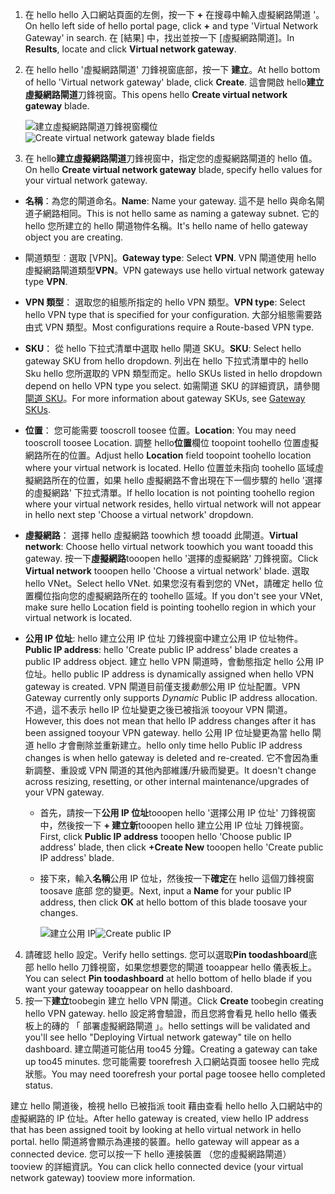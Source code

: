 1. <span data-ttu-id="d87e5-101">在 hello hello 入口網站頁面的左側，按一下   **+** 在搜尋中輸入虛擬網路閘道 '。</span><span class="sxs-lookup"><span data-stu-id="d87e5-101">On hello left side of hello portal page, click **+** and type 'Virtual Network Gateway' in search.</span></span> <span data-ttu-id="d87e5-102">在 [結果] 中，找出並按一下 [虛擬網路閘道]。</span><span class="sxs-lookup"><span data-stu-id="d87e5-102">In **Results**, locate and click **Virtual network gateway**.</span></span>
2. <span data-ttu-id="d87e5-103">在 hello hello '虛擬網路閘道' 刀鋒視窗底部，按一下 **建立**。</span><span class="sxs-lookup"><span data-stu-id="d87e5-103">At hello bottom of hello 'Virtual network gateway' blade, click **Create**.</span></span> <span data-ttu-id="d87e5-104">這會開啟 hello**建立虛擬網路閘道**刀鋒視窗。</span><span class="sxs-lookup"><span data-stu-id="d87e5-104">This opens hello **Create virtual network gateway** blade.</span></span>

    <span data-ttu-id="d87e5-105">![建立虛擬網路閘道刀鋒視窗欄位](./media/vpn-gateway-add-gw-s2s-rm-portal-include/vnet_gw.png "新增閘道")</span><span class="sxs-lookup"><span data-stu-id="d87e5-105">![Create virtual network gateway blade fields](./media/vpn-gateway-add-gw-s2s-rm-portal-include/vnet_gw.png "New gateway")</span></span>

3. <span data-ttu-id="d87e5-106">在 hello**建立虛擬網路閘道**刀鋒視窗中，指定您的虛擬網路閘道的 hello 值。</span><span class="sxs-lookup"><span data-stu-id="d87e5-106">On hello **Create virtual network gateway** blade, specify hello values for your virtual network gateway.</span></span>

  - <span data-ttu-id="d87e5-107">**名稱**：為您的閘道命名。</span><span class="sxs-lookup"><span data-stu-id="d87e5-107">**Name**: Name your gateway.</span></span> <span data-ttu-id="d87e5-108">這不是 hello 與命名閘道子網路相同。</span><span class="sxs-lookup"><span data-stu-id="d87e5-108">This is not hello same as naming a gateway subnet.</span></span> <span data-ttu-id="d87e5-109">它的 hello 您所建立的 hello 閘道物件名稱。</span><span class="sxs-lookup"><span data-stu-id="d87e5-109">It's hello name of hello gateway object you are creating.</span></span>
  - <span data-ttu-id="d87e5-110">閘道類型︰選取 [VPN]。</span><span class="sxs-lookup"><span data-stu-id="d87e5-110">**Gateway type**: Select **VPN**.</span></span> <span data-ttu-id="d87e5-111">VPN 閘道使用 hello 虛擬網路閘道類型**VPN**。</span><span class="sxs-lookup"><span data-stu-id="d87e5-111">VPN gateways use hello virtual network gateway type **VPN**.</span></span> 
  - <span data-ttu-id="d87e5-112">**VPN 類型**： 選取您的組態所指定的 hello VPN 類型。</span><span class="sxs-lookup"><span data-stu-id="d87e5-112">**VPN type**: Select hello VPN type that is specified for your configuration.</span></span> <span data-ttu-id="d87e5-113">大部分組態需要路由式 VPN 類型。</span><span class="sxs-lookup"><span data-stu-id="d87e5-113">Most configurations require a Route-based VPN type.</span></span>
  - <span data-ttu-id="d87e5-114">**SKU**： 從 hello 下拉式清單中選取 hello 閘道 SKU。</span><span class="sxs-lookup"><span data-stu-id="d87e5-114">**SKU**: Select hello gateway SKU from hello dropdown.</span></span> <span data-ttu-id="d87e5-115">列出在 hello 下拉式清單中的 hello Sku hello 您所選取的 VPN 類型而定。</span><span class="sxs-lookup"><span data-stu-id="d87e5-115">hello SKUs listed in hello dropdown depend on hello VPN type you select.</span></span> <span data-ttu-id="d87e5-116">如需閘道 SKU 的詳細資訊，請參閱[閘道 SKU](../articles/vpn-gateway/vpn-gateway-about-vpn-gateway-settings.md#gwsku)。</span><span class="sxs-lookup"><span data-stu-id="d87e5-116">For more information about gateway SKUs, see [Gateway SKUs](../articles/vpn-gateway/vpn-gateway-about-vpn-gateway-settings.md#gwsku).</span></span>
  - <span data-ttu-id="d87e5-117">**位置**： 您可能需要 tooscroll toosee 位置。</span><span class="sxs-lookup"><span data-stu-id="d87e5-117">**Location**: You may need tooscroll toosee Location.</span></span> <span data-ttu-id="d87e5-118">調整 hello**位置**欄位 toopoint toohello 位置虛擬網路所在的位置。</span><span class="sxs-lookup"><span data-stu-id="d87e5-118">Adjust hello **Location** field toopoint toohello location where your virtual network is located.</span></span> <span data-ttu-id="d87e5-119">Hello 位置並未指向 toohello 區域虛擬網路所在的位置，如果 hello 虛擬網路不會出現在下一個步驟的 hello '選擇的虛擬網路' 下拉式清單。</span><span class="sxs-lookup"><span data-stu-id="d87e5-119">If hello location is not pointing toohello region where your virtual network resides, hello virtual network will not appear in hello next step 'Choose a virtual network' dropdown.</span></span>
  - <span data-ttu-id="d87e5-120">**虛擬網路**： 選擇 hello 虛擬網路 toowhich 想 tooadd 此閘道。</span><span class="sxs-lookup"><span data-stu-id="d87e5-120">**Virtual network**: Choose hello virtual network toowhich you want tooadd this gateway.</span></span> <span data-ttu-id="d87e5-121">按一下**虛擬網路**tooopen hello '選擇的虛擬網路' 刀鋒視窗。</span><span class="sxs-lookup"><span data-stu-id="d87e5-121">Click **Virtual network** tooopen hello 'Choose a virtual network' blade.</span></span> <span data-ttu-id="d87e5-122">選取 hello VNet。</span><span class="sxs-lookup"><span data-stu-id="d87e5-122">Select hello VNet.</span></span> <span data-ttu-id="d87e5-123">如果您沒有看到您的 VNet，請確定 hello 位置欄位指向您的虛擬網路所在的 toohello 區域。</span><span class="sxs-lookup"><span data-stu-id="d87e5-123">If you don't see your VNet, make sure hello Location field is pointing toohello region in which your virtual network is located.</span></span>
  - <span data-ttu-id="d87e5-124">**公用 IP 位址**: hello 建立公用 IP 位址 刀鋒視窗中建立公用 IP 位址物件。</span><span class="sxs-lookup"><span data-stu-id="d87e5-124">**Public IP address**: hello 'Create public IP address' blade creates a public IP address object.</span></span> <span data-ttu-id="d87e5-125">建立 hello VPN 閘道時，會動態指定 hello 公用 IP 位址。</span><span class="sxs-lookup"><span data-stu-id="d87e5-125">hello public IP address is dynamically assigned when hello VPN gateway is created.</span></span> <span data-ttu-id="d87e5-126">VPN 閘道目前僅支援*動態*公用 IP 位址配置。</span><span class="sxs-lookup"><span data-stu-id="d87e5-126">VPN Gateway currently only supports *Dynamic* Public IP address allocation.</span></span> <span data-ttu-id="d87e5-127">不過，這不表示 hello IP 位址變更之後已被指派 tooyour VPN 閘道。</span><span class="sxs-lookup"><span data-stu-id="d87e5-127">However, this does not mean that hello IP address changes after it has been assigned tooyour VPN gateway.</span></span> <span data-ttu-id="d87e5-128">hello 公用 IP 位址變更為當 hello 閘道 hello 才會刪除並重新建立。</span><span class="sxs-lookup"><span data-stu-id="d87e5-128">hello only time hello Public IP address changes is when hello gateway is deleted and re-created.</span></span> <span data-ttu-id="d87e5-129">它不會因為重新調整、重設或 VPN 閘道的其他內部維護/升級而變更。</span><span class="sxs-lookup"><span data-stu-id="d87e5-129">It doesn't change across resizing, resetting, or other internal maintenance/upgrades of your VPN gateway.</span></span>

    - <span data-ttu-id="d87e5-130">首先，請按一下**公用 IP 位址**tooopen hello '選擇公用 IP 位址' 刀鋒視窗中，然後按一下 **+ 建立新**tooopen hello 建立公用 IP 位址 刀鋒視窗。</span><span class="sxs-lookup"><span data-stu-id="d87e5-130">First, click **Public IP address** tooopen hello 'Choose public IP address' blade, then click **+Create New** tooopen hello 'Create public IP address' blade.</span></span>
    - <span data-ttu-id="d87e5-131">接下來，輸入**名稱**公用 IP 位址，然後按一下**確定**在 hello 這個刀鋒視窗 toosave 底部 您的變更。</span><span class="sxs-lookup"><span data-stu-id="d87e5-131">Next, input a **Name** for your public IP address, then click **OK** at hello bottom of this blade toosave your changes.</span></span>

      <span data-ttu-id="d87e5-132">![建立公用 IP](./media/vpn-gateway-add-gw-s2s-rm-portal-include/pip.png "建立 PIP")</span><span class="sxs-lookup"><span data-stu-id="d87e5-132">![Create public IP](./media/vpn-gateway-add-gw-s2s-rm-portal-include/pip.png "Create PIP")</span></span>

4. <span data-ttu-id="d87e5-133">請確認 hello 設定。</span><span class="sxs-lookup"><span data-stu-id="d87e5-133">Verify hello settings.</span></span> <span data-ttu-id="d87e5-134">您可以選取**Pin toodashboard**底部 hello hello 刀鋒視窗，如果您想要您的閘道 tooappear hello 儀表板上。</span><span class="sxs-lookup"><span data-stu-id="d87e5-134">You can select **Pin toodashboard** at hello bottom of hello blade if you want your gateway tooappear on hello dashboard.</span></span> 
5. <span data-ttu-id="d87e5-135">按一下**建立**toobegin 建立 hello VPN 閘道。</span><span class="sxs-lookup"><span data-stu-id="d87e5-135">Click **Create** toobegin creating hello VPN gateway.</span></span> <span data-ttu-id="d87e5-136">hello 設定將會驗證，而且您將會看見 hello hello 儀表板上的磚的 「 部署虛擬網路閘道 」。</span><span class="sxs-lookup"><span data-stu-id="d87e5-136">hello settings will be validated and you'll see hello "Deploying Virtual network gateway" tile on hello dashboard.</span></span> <span data-ttu-id="d87e5-137">建立閘道可能佔用 too45 分鐘。</span><span class="sxs-lookup"><span data-stu-id="d87e5-137">Creating a gateway can take up too45 minutes.</span></span> <span data-ttu-id="d87e5-138">您可能需要 toorefresh 入口網站頁面 toosee hello 完成狀態。</span><span class="sxs-lookup"><span data-stu-id="d87e5-138">You may need toorefresh your portal page toosee hello completed status.</span></span>

<span data-ttu-id="d87e5-139">建立 hello 閘道後，檢視 hello 已被指派 tooit 藉由查看 hello hello 入口網站中的虛擬網路的 IP 位址。</span><span class="sxs-lookup"><span data-stu-id="d87e5-139">After hello gateway is created, view hello IP address that has been assigned tooit by looking at hello virtual network in hello portal.</span></span> <span data-ttu-id="d87e5-140">hello 閘道將會顯示為連接的裝置。</span><span class="sxs-lookup"><span data-stu-id="d87e5-140">hello gateway will appear as a connected device.</span></span> <span data-ttu-id="d87e5-141">您可以按一下 hello 連接裝置 （您的虛擬網路閘道） tooview 的詳細資訊。</span><span class="sxs-lookup"><span data-stu-id="d87e5-141">You can click hello connected device (your virtual network gateway) tooview more information.</span></span>
